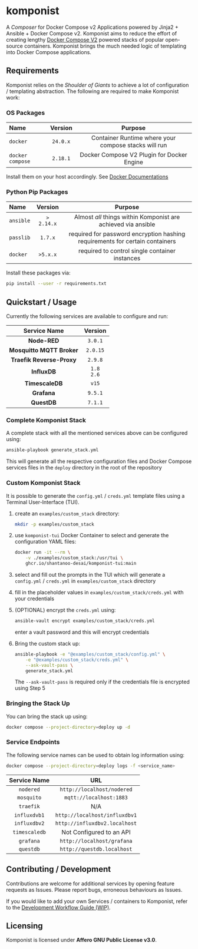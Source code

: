 # komponist
A _Composer_ for Docker Compose v2 Applications powered by Jinja2 + Ansible + Docker Compose v2.
Komponist aims to reduce the effort of creating lengthy [Docker Compose V2][0] powered stacks of popular
open-source containers. Komponist brings the much needed logic of templating into Docker Compose applications.

## Requirements

Komponist relies on the _Shoulder of Giants_ to achieve a lot of configuration / templating
abstraction. The following are required to make Komponist work:

### OS Packages

| Name       | Version    | Purpose                                                           |
|:-----------|:----------:|:-----------------------------------------------------------------:|
| `docker`   | `24.0.x`   | Container Runtime where your compose stacks will run              |
| `docker compose` | `2.18.1` | Docker Compose V2 Plugin for Docker Engine                    |

Install them on your host accordingly. See [Docker Documentations][1]

### Python Pip Packages

| Name      | Version | Purpose                                                                      |
|:----------|:-------:|:----------------------------------------------------------------------------:|
| `ansible`  | `> 2.14.x` | Almost _all_ things within Komponist are achieved via ansible            |
| `passlib` | `1.7.x` | required for password encryption hashing requirements for certain containers |
| `docker`  | `>5.x.x`| required to control single container instances                               | 

Install these packages via:

```bash
pip install --user -r requirements.txt
```

## Quickstart / Usage

Currently the following services are available to configure and run:

| Service Name                       | Version |
|:----------------------------------:|:-------:|
| __Node-RED__                       | `3.0.1` |
| __Mosquitto MQTT Broker__          | `2.0.15`|
| __Traefik Reverse-Proxy__          | `2.9.8` |
| __InfluxDB__                       | `1.8`<br> `2.6`|
| __TimescaleDB__                    | `v15`   |
| __Grafana__                        | `9.5.1` |
| __QuestDB__                        | `7.1.1` |


### Complete Komponist Stack

A complete stack with all the mentioned services above can be configured using:

```bash
ansible-playbook generate_stack.yml
```

This will generate all the respective configuration files and Docker Compose services
files in the `deploy` directory in the root of the repository

### Custom Komponist Stack

It is possible to generate the `config.yml` / `creds.yml` template files using a 
Terminal User-Interface (TUI).

1. create an `examples/custom_stack` directory:

    ```bash
    mkdir -p examples/custom_stack
    ```
2. use `komponist-tui` Docker Container to select and generate the configuration YAML files:

    ```bash
    docker run -it --rm \
        -v ./examples/custom_stack:/usr/tui \
        ghcr.io/shantanoo-desai/komponist-tui:main
    ```

3. select and fill out the prompts in the TUI which will generate a `config.yml` / `creds.yml` in
  `examples/custom_stack` directory

4. fill in the placeholder values in `examples/custom_stack/creds.yml` with your credentials

5. (OPTIONAL) encrypt the `creds.yml` using:

    ```bash
    ansible-vault encrypt examples/custom_stack/creds.yml
    ```

    enter a vault password and this will encrypt credentials

6. Bring the custom stack up:

    ```bash
    ansible-playbook -e "@examples/custom_stack/config.yml" \
        -e "@examples/custom_stack/creds.yml" \
        --ask-vault-pass \
        generate_stack.yml
    ```
    The `--ask-vault-pass` is required only if the credentials file is encrypted
    using Step 5

### Bringing the Stack Up

You can bring the stack up using:

```bash
docker compose --project-directory=deploy up -d
```

### Service Endpoints

The following service names can be used to obtain log information using:

```bash
docker compose --project-directory=deploy logs -f <service_name>
```

| Service Name | URL                           |
|:------------:|:-----------------------------:|
| `nodered`    | `http://localhost/nodered`    |
| `mosquito`   | `mqtt://localhost:1883`       |
| `traefik`    |  N/A                          |
| `influxdvb1` | `http://localhost/influxdbv1` |
| `influxdbv2` | `http://influxdbv2.localhost` |
| `timescaledb` | Not Configured to an API     |
| `grafana`    | `http://localhost/grafana`    |
| `questdb`    | `http://questdb.localhost`    |


## Contributing / Development

Contributions are welcome for additional services by opening feature requests as Issues. Please report
bugs, erroneous behaviours as Issues.

If you would like to add your own Services / containers to Komponist, refer to the
[Development Workflow Guide (WIP)][2].

## Licensing

Komponist is licensed under __Affero GNU Public License v3.0__.

[0]: https://docs.docker.com/compose/compose-v2/
[1]: https://docs.docker.com/get-docker/
[2]: docs/Development.md

